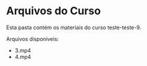 # Arquivos do Curso

Esta pasta contém os materiais do curso teste-teste-9.

Arquivos disponíveis:
- 3.mp4
- 4.mp4